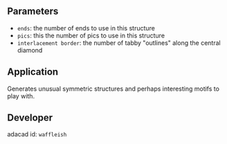 

## Parameters
- `ends`: the number of ends to use in this structure
- `pics`: this the number of pics to use in this structure
- `interlacement border`: the number of tabby "outlines" along the central diamond



## Application
Generates unusual symmetric structures and perhaps interesting motifs to play with. 

## Developer
adacad id: `waffleish`
